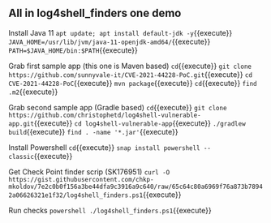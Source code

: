 
## All in log4shell_finders one demo

Install Java 11
`apt update; apt install default-jdk -y`{{execute}}
`JAVA_HOME=/usr/lib/jvm/java-11-openjdk-amd64/`{{execute}}
`PATH=$JAVA_HOME/bin:$PATH`{{execute}}

Grab first sample app (this one is Maven based)
`cd`{{execute}}
`git clone https://github.com/sunnyvale-it/CVE-2021-44228-PoC.git`{{execute}}
`cd CVE-2021-44228-PoC`{{execute}}
`mvn package`{{execute}}
`cd`{{execute}}
`find .m2`{{execute}}

Grab second sample app (Gradle based)
`cd`{{execute}}
`git clone https://github.com/christophetd/log4shell-vulnerable-app.git`{{execute}}
`cd log4shell-vulnerable-app`{{execute}}
`./gradlew build`{{execute}}
`find . -name '*.jar'`{{execute}}


Install Powershell
`cd`{{execute}}
`snap install powershell --classic`{{execute}}

Get Check Point finder scrip (SK176951)
`curl -O https://gist.githubusercontent.com/chkp-mkoldov/7e2c0b0f156a3be44dfa9c3916a9c640/raw/65c64c80a6969f76a873b78942a06626321e1f32/log4shell_finders.ps1`{{execute}}

Run checks
`powershell ./log4shell_finders.ps1`{{execute}}